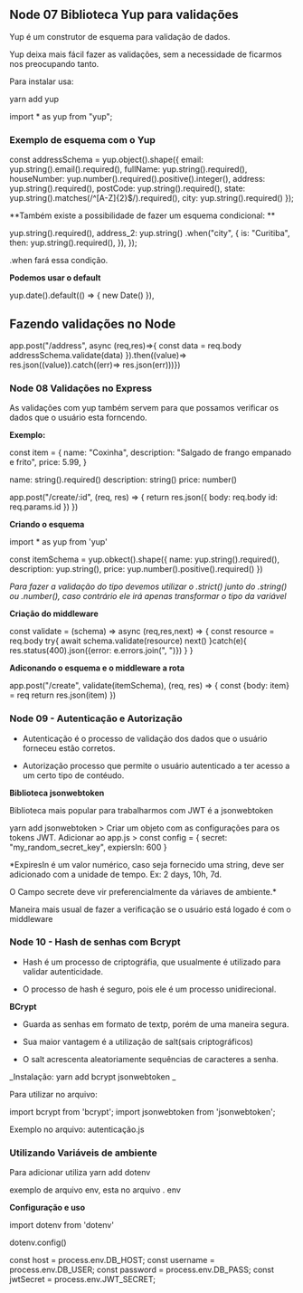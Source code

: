 ## Node 07 Biblioteca Yup para validações

Yup é um construtor de esquema para validação de dados.

Yup deixa mais fácil fazer as validações, sem a necessidade de ficarmos nos preocupando tanto.

Para instalar usa:

yarn add yup

import \* as yup from "yup";

### Exemplo de esquema com o Yup

const addressSchema = yup.object().shape({
email: yup.string().email().required(),
fullName: yup.string().required(),
houseNumber: yup.number().required().positive().integer(),
address: yup.string().required(),
postCode: yup.string().required(),
state: yup.string().matches(/^[A-Z]{2}$/).required(),
city: yup.string().required()
});

**Também existe a possibilidade de fazer um esquema condicional: **

yup.string().required(),
address_2: yup.string()
.when("city", {
is: "Curitiba",
then: yup.string().required(),
}),
});

.when fará essa condição.

**Podemos usar o default**

yup.date().default(() => { new Date() }),

## Fazendo validações no Node

app.post("/address", async (req,res)=>{
const data = req.body
addressSchema.validate(data)
}).then((value)=> res.json((value)).catch((err)=> res.json(err)))})

### Node 08 Validações no Express

As validações com yup também servem para que possamos verificar os dados que o usuário esta forncendo.

**Exemplo:**

const item = {
name: "Coxinha",
description: "Salgado de frango empanado e frito",
price: 5.99,
}

name: string().required()
description: string()
price: number()

app.post("/create/:id", (req, res) => {
return res.json({
body: req.body
id: req.params.id
})
})

**Criando o esquema**

import \* as yup from 'yup'

const itemSchema = yup.obkect().shape({
name: yup.string().required(),
description: yup.string(),
price: yup.number().positive().required()
})

_Para fazer a validação do tipo devemos utilizar o .strict() junto do .string() ou .number(), caso contrário ele irá apenas transformar o tipo da variável_

**Criação do middleware**

const validate = (schema) => async (req,res,next) => {
const resource = req.body
try{
await
schema.validate(resource)
next()
}catch(e){
res.status(400).json({error: e.errors.join(", ")})
}
}

**Adiconando o esquema e o middleware a rota**

app.post("/create", validate(itemSchema), (req, res) => {
const {body: item} = req
return res.json(item)
})

### Node 09 - Autenticação e Autorização

- Autenticação é o processo de validação dos dados que o usuário forneceu estão corretos.

- Autorização processo que permite o usuário autenticado a ter acesso a um certo tipo de contéudo.

**Biblioteca jsonwebtoken**

Biblioteca mais popular para trabalharmos com JWT é a jsonwebtoken

yarn add jsonwebtoken > Criar um objeto com as configurações para os tokens JWT. Adicionar ao app.js > const config = {
secret: "my_random_secret_key", expiersIn: 600
}

\*ExpiresIn é um valor numérico, caso seja fornecido uma string, deve ser adicionado com a unidade de tempo. Ex: 2 days, 10h, 7d.

O Campo secrete deve vir preferencialmente da váriaves de ambiente.\*

Maneira mais usual de fazer a verificação se o usuário está logado é com o middleware

### Node 10 - Hash de senhas com Bcrypt

- Hash é um processo de criptográfia, que usualmente é utilizado para validar autenticidade.

- O processo de hash é seguro, pois ele é um processo unidirecional.

**BCrypt**

- Guarda as senhas em formato de textp, porém de uma maneira segura.

- Sua maior vantagem é a utilização de salt(sais criptográficos)

- O salt acrescenta aleatoriamente sequências de caracteres a senha.

_Instalação:
yarn add bcrypt jsonwebtoken _

Para utilizar no arquivo:

import bcrypt from 'bcrypt';
import jsonwebtoken from 'jsonwebtoken';

Exemplo no arquivo: autenticação.js

### Utilizando Variáveis de ambiente

Para adicionar utiliza yarn add dotenv

exemplo de arquivo env, esta no arquivo . env

**Configuração e uso**

import dotenv from 'dotenv'

dotenv.config()

const host = process.env.DB_HOST;
const username = process.env.DB_USER;
const password = process.env.DB_PASS;
const jwtSecret = process.env.JWT_SECRET;

